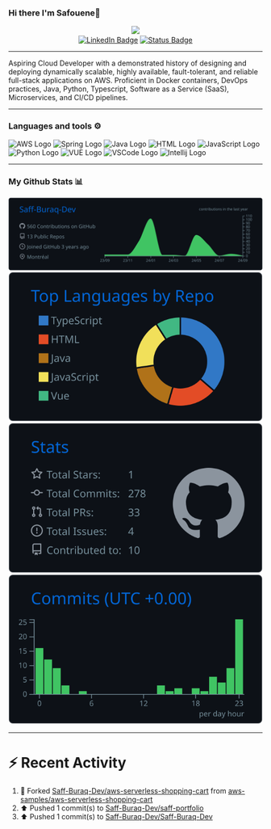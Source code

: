 ### Hi there I'm Safouene👋

<div id="header" align="center">
  <img src="https://i.giphy.com/media/v1.Y2lkPTc5MGI3NjExZDM1OWpzYmFsbXNuM2p0bmcwYWJ2ZWprOGdhbWI0djB5bDlyNTZ3eiZlcD12MV9pbnRlcm5hbF9naWZfYnlfaWQmY3Q9Zw/kdiLau77NE9Z8vxGSO/giphy.gif" width="200"/>
</div>

<div id="tags" align="center">
    <a href="www.linkedin.com/in/safouene-gharbi/" target="_blank"><img src="https://img.shields.io/badge/LinkedIn-blue?style=social&logo=linkedin" alt="LinkedIn Badge"></a>
    <a href="https://blog.gharbidev.com/" target="_blank"><img src="https://img.shields.io/static/v1?label=GharbiDev&message=UP&color=GREEN" alt="Status Badge"></a>
</div>


---

Aspiring Cloud Developer with a demonstrated history of designing and deploying dynamically scalable, highly available, fault-tolerant, and reliable full-stack applications on AWS. Proficient in Docker containers, DevOps practices, Java, Python, Typescript, Software as a Service (SaaS), Microservices, and CI/CD pipelines.

---

### Languages and tools ⚙️
<!-- For more icons please follow  https://github.com/MikeCodesDotNET/ColoredBadges -->
<p>
<img src="https://zeevector.com/wp-content/uploads/Aws-Logo-PNG-White.png" alt="AWS Logo" width="50" height="50"/> 
<img src="https://cdn.worldvectorlogo.com/logos/spring-3.svg" alt="Spring Logo" width="50" height="50"/>
<img src="https://cdn.worldvectorlogo.com/logos/java-4.svg" alt="Java Logo" width="50" height="50"/>
<img src="https://www.svgrepo.com/show/303205/html-5-logo.svg" alt="HTML Logo" width="50" height="50"/> 
<img src="https://cdn.worldvectorlogo.com/logos/logo-javascript.svg" alt="JavaScript Logo" width="50" height="50"/> <img src="https://cdn.worldvectorlogo.com/logos/python-5.svg" alt="Python Logo" width="50" height="50"/> 
<img src="https://cdn.worldvectorlogo.com/logos/vue-9.svg" alt="VUE Logo" width="50" height="50"/>
<img src="https://cdn.worldvectorlogo.com/logos/visual-studio-code-1.svg" alt="VSCode Logo" width="50" height="50"/>
<img src="https://cdn.worldvectorlogo.com/logos/intellij-idea-1.svg" alt="Intellij Logo" width="50" height="50"/>
</p>

---

### My Github Stats 📊

[![](https://raw.githubusercontent.com/Saff-Buraq-Dev/Saff-Buraq-Dev/master/profile-summary-card-output/github_dark/0-profile-details.svg)](https://github.com/vn7n24fzkq/github-profile-summary-cards)
[![](https://raw.githubusercontent.com/Saff-Buraq-Dev/Saff-Buraq-Dev/master/profile-summary-card-output/github_dark/1-repos-per-language.svg)](https://github.com/vn7n24fzkq/github-profile-summary-cards)
[![](https://raw.githubusercontent.com/Saff-Buraq-Dev/Saff-Buraq-Dev/master/profile-summary-card-output/github_dark/3-stats.svg)](https://github.com/vn7n24fzkq/github-profile-summary-cards) [![](https://raw.githubusercontent.com/Saff-Buraq-Dev/Saff-Buraq-Dev/master/profile-summary-card-output/github_dark/4-productive-time.svg)](https://github.com/vn7n24fzkq/github-profile-summary-cards)

---

# :zap: Recent Activity

<!--RECENT_ACTIVITY:start-->
1. 🔱 Forked [Saff-Buraq-Dev/aws-serverless-shopping-cart](https://github.com/Saff-Buraq-Dev/aws-serverless-shopping-cart) from [aws-samples/aws-serverless-shopping-cart](https://github.com/aws-samples/aws-serverless-shopping-cart)<br>
2. ⬆️ Pushed 1 commit(s) to [Saff-Buraq-Dev/saff-portfolio](https://github.com/Saff-Buraq-Dev/saff-portfolio)<br>
3. ⬆️ Pushed 1 commit(s) to [Saff-Buraq-Dev/Saff-Buraq-Dev](https://github.com/Saff-Buraq-Dev/Saff-Buraq-Dev)<br>
<!--RECENT_ACTIVITY:end-->

<br/>

<!--
**Saff-Buraq-Dev/Saff-Buraq-Dev** is a ✨ _special_ ✨ repository because its `README.md` (this file) appears on your GitHub profile.

Here are some ideas to get you started:

- 🔭 I’m currently working on ...
- 🌱 I’m currently learning ...
- 👯 I’m looking to collaborate on ...
- 🤔 I’m looking for help with ...
- 💬 Ask me about ...
- 📫 How to reach me: ...
- 😄 Pronouns: ...
- ⚡ Fun fact: ...
-->
